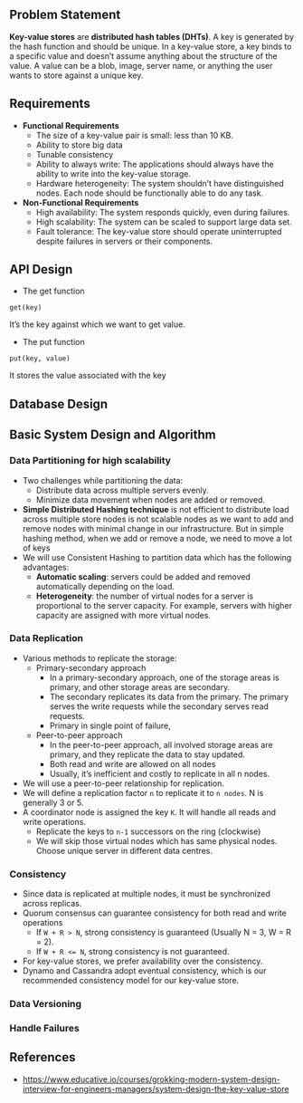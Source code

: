## Problem Statement
**Key-value stores** are **distributed hash tables (DHTs)**. A key is generated by the hash function and should be unique. 
In a key-value store, a key binds to a specific value and doesn’t assume anything about the structure of the value. 
A value can be a blob, image, server name, or anything the user wants to store against a unique key.
## Requirements
- **Functional Requirements**
  - The size of a key-value pair is small: less than 10 KB.
  - Ability to store big data
  - Tunable consistency
  - Ability to always write: The applications should always have the ability to write into the key-value storage.
  - Hardware heterogeneity: The system shouldn’t have distinguished nodes.  Each node should be functionally able to 
    do any task.
- **Non-Functional Requirements**
  - High availability: The system responds quickly, even during failures.
  - High scalability: The system can be scaled to support large data set.
  - Fault tolerance: The key-value store should operate uninterrupted despite failures in servers or their components.
## API Design
* The get function
```
get(key)
```
It’s the key against which we want to get value.
* The put function
```
put(key, value)
```
It stores the value associated with the key
## Database Design

## Basic System Design and Algorithm
### Data Partitioning for high scalability

* Two challenges while partitioning the data:
  * Distribute data across multiple servers evenly.
  * Minimize data movement when nodes are added or removed.
* **Simple Distributed Hashing technique** is not efficient to distribute load across multiple store nodes is not scalable 
  nodes as we want to add and remove nodes with minimal change in our infrastructure. But in simple hashing method, 
  when we add or remove a node, we need to move a lot of keys
* We will use Consistent Hashing to partition data which has the following advantages:
  * **Automatic scaling**: servers could be added and removed automatically depending on the load.
  * **Heterogeneity**: the number of virtual nodes for a server is proportional to the server capacity.  For example, 
    servers with higher capacity are assigned with more virtual nodes.

### Data Replication
* Various methods to replicate the storage:
  * Primary-secondary approach
    * In a primary-secondary approach, one of the storage areas is primary, and other storage areas are secondary.
    * The secondary replicates its data from the primary. The primary serves the write requests while the secondary 
      serves read requests.
    * Primary in single point of failure,
  * Peer-to-peer approach
    * In the peer-to-peer approach, all involved storage areas are primary, and they replicate the data to stay updated. 
    * Both read and write are allowed on all nodes
    * Usually, it’s inefficient and costly to replicate in all n nodes.
* We will use a peer-to-peer relationship for replication.
* We will define a replication factor ``n`` to replicate it to ``n nodes``. N is generally 3 or 5.
* A coordinator node is assigned the key ``K``. It will handle all reads and write operations.
  * Replicate the keys to ``n-1`` successors on the ring (clockwise)
  * We will skip those virtual nodes which has same physical nodes. Choose unique server in different data centres.

### Consistency
* Since data is replicated at multiple nodes, it must be synchronized across replicas. 
* Quorum consensus can guarantee consistency for both read and write operations
  * If ``W + R > N``, strong consistency is guaranteed (Usually N = 3, W = R = 2). 
  * If ``W + R <= N``, strong consistency is not guaranteed.
* For key-value stores, we prefer availability over the consistency.
* Dynamo and Cassandra adopt eventual consistency, which is our recommended consistency model for our key-value store.

### Data Versioning
### Handle Failures
## References
* https://www.educative.io/courses/grokking-modern-system-design-interview-for-engineers-managers/system-design-the-key-value-store

